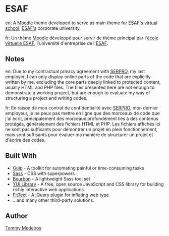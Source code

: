 # ESAF

en: A [Moodle](https://moodle.org) theme developed to serve as main theme for [ESAF's virtual school](https://escolavirtual.esaf.fazenda.gov.br), [ESAF's](http://esaf.fazenda.gov.br) corporate university.

fr: Un thème [Moodle](https://moodle.org) développé pour servir de thème principal par l'[école virtuelle ESAF](https://escolavirtual.esaf.fazenda.gov.br), l'université d'entreprise de l'[ESAF](http://esaf.fazenda.gov.br).

## Notes

en: Due to my contractual privacy agreement with [SERPRO](http://serpro.gov.br), my last employer, I can only display online parts of the code that are explicitly written by me, excluding the core parts deeply linked to protected content, usually HTML and PHP files. The files presented here are not enough to demonstrate a working project, but are enough to evaluate my way of structuring a project and writing codes.

fr: En raison de mon contrat de confidentialité avec [SERPRO](http://serpro.gov.br), mon dernier employeur, je ne peux pas mettre en ligne que des morceaux de code que j'ai écrit, principalement des morceaux profondément liés à des contenus protégés, généralement des fichiers HTML et PHP. Les fichiers affichés ici ne sont pas suffisants pour démontrer un projet en plein fonctionnement, mais sont suffisants pour évaluer ma manière de structurer un projet et d'écrire des codes.

## Built With

* [Gulp](https://gulpjs.com) - A toolkit for automating painful or time-consuming tasks
* [Sass](http://sass-lang.com) - CSS with superpowers
* [Bourbon](https://www.bourbon.io) - A lightweight Sass tool set
* [YUI Library](https://yuilibrary.com) - A free, open source JavaScript and CSS library for building richly interactive web applications
* [FitText](http://fittextjs.com) - A jQuery plugin for inflating web type
* ...and many other third-party solutions.

## Author

[Tommy Medeiros](https://www.linkedin.com/in/tommymedeiros/)
